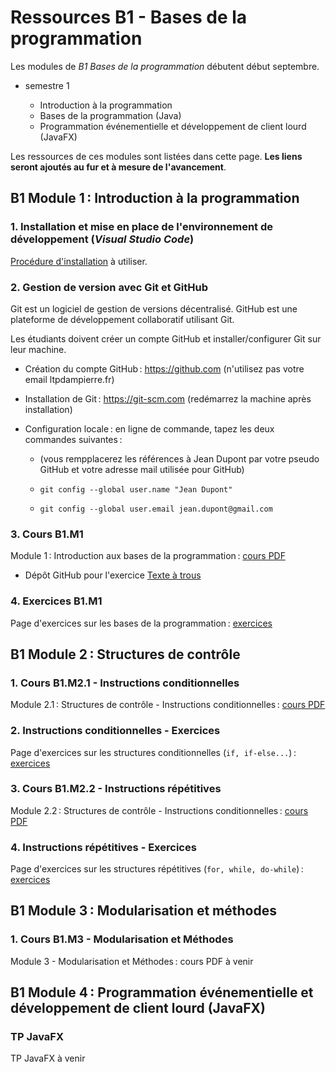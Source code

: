 # Ressources B1 - Bases de la programmation

Les modules de _B1 Bases de la programmation_ débutent début septembre.

- semestre 1

  - Introduction à la programmation
  - Bases de la programmation (Java)
  - Programmation événementielle et développement de client lourd (JavaFX)

Les ressources de ces modules sont listées dans cette page. **Les liens seront ajoutés au fur et à mesure de l'avancement**.

## B1 Module 1 : Introduction à la programmation

### 1. Installation et mise en place de l'environnement de développement (_Visual Studio Code_)

[Procédure d'installation](installation_ide.md) à utiliser.

### 2. Gestion de version avec Git et GitHub

Git est un logiciel de gestion de versions décentralisé. GitHub est une plateforme de développement collaboratif utilisant Git.

Les étudiants doivent créer un compte GitHub et installer/configurer Git sur leur machine.

- Création du compte GitHub : https://github.com (n'utilisez pas votre email ltpdampierre.fr)

- Installation de Git : https://git-scm.com (redémarrez la machine après installation)

- Configuration locale : en ligne de commande, tapez les deux commandes suivantes :

  - (vous rempplacerez les références à Jean Dupont par votre pseudo GitHub et votre adresse mail utilisée pour GitHub)

  - `git config --global user.name "Jean Dupont"`

  - `git config --global user.email jean.dupont@gmail.com`

### 3. Cours B1.M1

Module 1 : Introduction aux bases de la programmation : [cours PDF](pdf/M1-intro.pdf)

- Dépôt GitHub pour l'exercice [Texte à trous](https://github.com/rose-line/sio1-2026-java-texte-a-trous)

### 4. Exercices B1.M1

Page d'exercices sur les bases de la programmation : [exercices](exercices/M1-exos.md)

## B1 Module 2 : Structures de contrôle

### 1. Cours B1.M2.1 - Instructions conditionnelles

Module 2.1 : Structures de contrôle - Instructions conditionnelles : [cours PDF](pdf/M2.1-cond.pdf)

### 2. Instructions conditionnelles - Exercices

Page d'exercices sur les structures conditionnelles (`if, if-else...`) : [exercices](exercices/M2.1-cond.md)

### 3. Cours B1.M2.2 - Instructions répétitives

Module 2.2 : Structures de contrôle - Instructions conditionnelles : [cours PDF](pdf/M2.2-repet.pdf)

### 4. Instructions répétitives - Exercices

Page d'exercices sur les structures répétitives (`for, while, do-while`) : [exercices](exercices/M2.2-repet.md)

## B1 Module 3 : Modularisation et méthodes

### 1. Cours B1.M3 - Modularisation et Méthodes

Module 3 - Modularisation et Méthodes : cours PDF à venir

## B1 Module 4 : Programmation événementielle et développement de client lourd (JavaFX)

### TP JavaFX

TP JavaFX à venir

